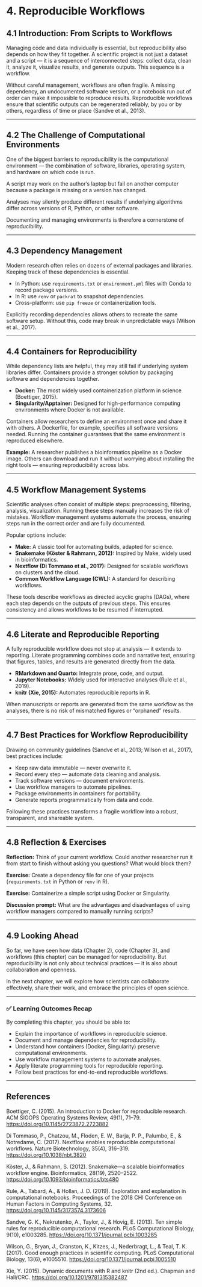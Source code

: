 
# 4. Reproducible Workflows

## 4.1 Introduction: From Scripts to Workflows

Managing code and data individually is essential, but reproducibility also depends on how they fit together. A scientific project is not just a dataset and a script — it is a sequence of interconnected steps: collect data, clean it, analyze it, visualize results, and generate outputs. This sequence is a workflow.

Without careful management, workflows are often fragile. A missing dependency, an undocumented software version, or a notebook run out of order can make it impossible to reproduce results. Reproducible workflows ensure that scientific outputs can be regenerated reliably, by you or by others, regardless of time or place (Sandve et al., 2013).

---

## 4.2 The Challenge of Computational Environments

One of the biggest barriers to reproducibility is the computational environment — the combination of software, libraries, operating system, and hardware on which code is run.

A script may work on the author’s laptop but fail on another computer because a package is missing or a version has changed.

Analyses may silently produce different results if underlying algorithms differ across versions of R, Python, or other software.

Documenting and managing environments is therefore a cornerstone of reproducibility.

---

## 4.3 Dependency Management

Modern research often relies on dozens of external packages and libraries. Keeping track of these dependencies is essential.

- In Python: use `requirements.txt` or `environment.yml` files with Conda to record package versions.
- In R: use `renv` or `packrat` to snapshot dependencies.
- Cross-platform: use `pip freeze` or containerization tools.

Explicitly recording dependencies allows others to recreate the same software setup. Without this, code may break in unpredictable ways (Wilson et al., 2017).

---

## 4.4 Containers for Reproducibility

While dependency lists are helpful, they may still fail if underlying system libraries differ. Containers provide a stronger solution by packaging software and dependencies together.

- **Docker:** The most widely used containerization platform in science (Boettiger, 2015).
- **Singularity/Apptainer:** Designed for high-performance computing environments where Docker is not available.

Containers allow researchers to define an environment once and share it with others. A Dockerfile, for example, specifies all software versions needed. Running the container guarantees that the same environment is reproduced elsewhere.

**Example:**
A researcher publishes a bioinformatics pipeline as a Docker image. Others can download and run it without worrying about installing the right tools — ensuring reproducibility across labs.

---

## 4.5 Workflow Management Systems

Scientific analyses often consist of multiple steps: preprocessing, filtering, analysis, visualization. Running these steps manually increases the risk of mistakes. Workflow management systems automate the process, ensuring steps run in the correct order and are fully documented.

Popular options include:

- **Make:** A classic tool for automating builds, adapted for science.
- **Snakemake (Köster & Rahmann, 2012):** Inspired by Make, widely used in bioinformatics.
- **Nextflow (Di Tommaso et al., 2017):** Designed for scalable workflows on clusters and the cloud.
- **Common Workflow Language (CWL):** A standard for describing workflows.

These tools describe workflows as directed acyclic graphs (DAGs), where each step depends on the outputs of previous steps. This ensures consistency and allows workflows to be resumed if interrupted.

---

## 4.6 Literate and Reproducible Reporting

A fully reproducible workflow does not stop at analysis — it extends to reporting. Literate programming combines code and narrative text, ensuring that figures, tables, and results are generated directly from the data.

- **RMarkdown and Quarto:** Integrate prose, code, and output.
- **Jupyter Notebooks:** Widely used for interactive analyses (Rule et al., 2019).
- **knitr (Xie, 2015):** Automates reproducible reports in R.

When manuscripts or reports are generated from the same workflow as the analyses, there is no risk of mismatched figures or “orphaned” results.

---

## 4.7 Best Practices for Workflow Reproducibility

Drawing on community guidelines (Sandve et al., 2013; Wilson et al., 2017), best practices include:

- Keep raw data immutable — never overwrite it.
- Record every step — automate data cleaning and analysis.
- Track software versions — document environments.
- Use workflow managers to automate pipelines.
- Package environments in containers for portability.
- Generate reports programmatically from data and code.

Following these practices transforms a fragile workflow into a robust, transparent, and shareable system.

---

## 4.8 Reflection & Exercises

**Reflection:** Think of your current workflow. Could another researcher run it from start to finish without asking you questions? What would block them?

**Exercise:** Create a dependency file for one of your projects (`requirements.txt` in Python or `renv` in R).

**Exercise:** Containerize a simple script using Docker or Singularity.

**Discussion prompt:** What are the advantages and disadvantages of using workflow managers compared to manually running scripts?

---

## 4.9 Looking Ahead

So far, we have seen how data (Chapter 2), code (Chapter 3), and workflows (this chapter) can be managed for reproducibility. But reproducibility is not only about technical practices — it is also about collaboration and openness.

In the next chapter, we will explore how scientists can collaborate effectively, share their work, and embrace the principles of open science.

---

### ✅ Learning Outcomes Recap

By completing this chapter, you should be able to:

- Explain the importance of workflows in reproducible science.
- Document and manage dependencies for reproducibility.
- Understand how containers (Docker, Singularity) preserve computational environments.
- Use workflow management systems to automate analyses.
- Apply literate programming tools for reproducible reporting.
- Follow best practices for end-to-end reproducible workflows.

---

## References

Boettiger, C. (2015). An introduction to Docker for reproducible research. ACM SIGOPS Operating Systems Review, 49(1), 71–79. https://doi.org/10.1145/2723872.2723882

Di Tommaso, P., Chatzou, M., Floden, E. W., Barja, P. P., Palumbo, E., & Notredame, C. (2017). Nextflow enables reproducible computational workflows. Nature Biotechnology, 35(4), 316–319. https://doi.org/10.1038/nbt.3820

Köster, J., & Rahmann, S. (2012). Snakemake—a scalable bioinformatics workflow engine. Bioinformatics, 28(19), 2520–2522. https://doi.org/10.1093/bioinformatics/bts480

Rule, A., Tabard, A., & Hollan, J. D. (2019). Exploration and explanation in computational notebooks. Proceedings of the 2018 CHI Conference on Human Factors in Computing Systems, 32. https://doi.org/10.1145/3173574.3173606

Sandve, G. K., Nekrutenko, A., Taylor, J., & Hovig, E. (2013). Ten simple rules for reproducible computational research. PLoS Computational Biology, 9(10), e1003285. https://doi.org/10.1371/journal.pcbi.1003285

Wilson, G., Bryan, J., Cranston, K., Kitzes, J., Nederbragt, L., & Teal, T. K. (2017). Good enough practices in scientific computing. PLoS Computational Biology, 13(6), e1005510. https://doi.org/10.1371/journal.pcbi.1005510

Xie, Y. (2015). Dynamic documents with R and knitr (2nd ed.). Chapman and Hall/CRC. https://doi.org/10.1201/9781315382487
